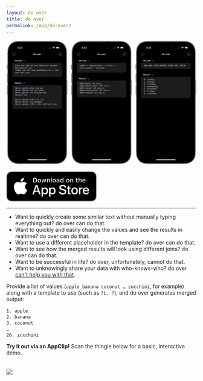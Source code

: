 ```yaml
---
layout: do-over
title: do over
permalink: /app/do-over/
---
```


![](./do-over-screens.png)

[![](./Download_on_the_App_Store.svg)][do over]

---

- Want to quickly create some similar text without manually typing everything out? do over can do that.
- Want to quickly and easily change the values and see the results in realtime? do over can do that.
- Want to use a different placeholder in the template? do over can do that.
- Want to see how the merged results will look using different joins? do over can do that.
- Want to be successful in life? do over, unfortunately, cannot do that.
- Want to unknowingly share your data with who-knows-who? do over [can't help you with that](./privacy/).

Provide a list of values (`apple banana coconut … zucchini`, for example) along with a template to use (such as `?i. ?`), and do over generates merged output:

    1. apple
    2. banana
    3. coconut
    …
    26. zucchini

**Try it out via an AppClip!** Scan the thingie below for a basic, interactive demo.

![][app-clip]
---

[do over]: https://apps.apple.com/us/app/do-over-text-permutations/id1618131760
[app-clip]: ./app-clip-code-tagged.svg

